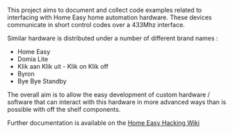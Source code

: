 This project aims to document and collect code examples related to interfacing with Home Easy home automation hardware.  These devices communicate in short control codes over a 433Mhz interface.

Similar hardware is distributed under a number of different brand names :

  * Home Easy
  * Domia Lite
  * Klik aan Klik uit - Klik on Klik off
  * Byron
  * Bye Bye Standby

The overall aim is to allow the easy development of custom hardware / software that can interact with this hardware in more advanced ways than is possible with off the shelf components.

Further documentation is available on the [Home Easy Hacking Wiki](http://homeeasyhacking.wikia.com)